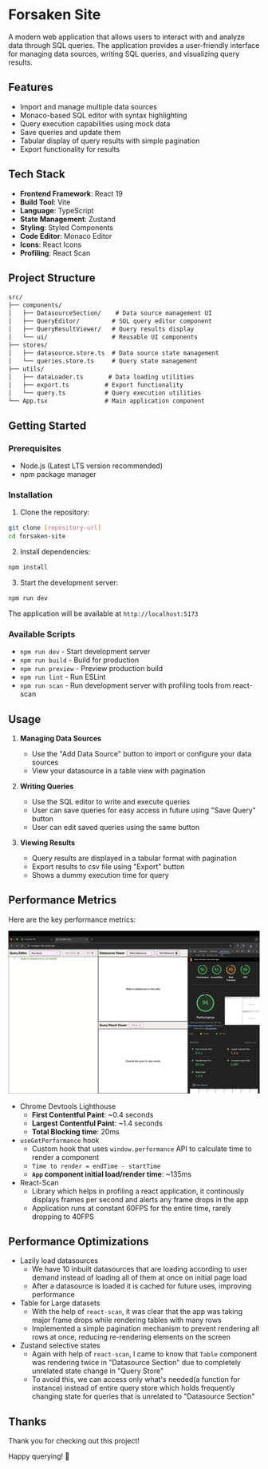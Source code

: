 # Forsaken Site

A modern web application that allows users to interact with and analyze data through SQL queries. The application provides a user-friendly interface for managing data sources, writing SQL queries, and visualizing query results.

## Features

- Import and manage multiple data sources
- Monaco-based SQL editor with syntax highlighting
- Query execution capabilities using mock data
- Save queries and update them
- Tabular display of query results with simple pagination
- Export functionality for results

## Tech Stack

- **Frontend Framework**: React 19
- **Build Tool**: Vite
- **Language**: TypeScript
- **State Management**: Zustand
- **Styling**: Styled Components
- **Code Editor**: Monaco Editor
- **Icons**: React Icons
- **Profiling**: React Scan

## Project Structure

```
src/
├── components/
│   ├── DatasourceSection/    # Data source management UI
│   ├── QueryEditor/         # SQL query editor component
│   ├── QueryResultViewer/   # Query results display
│   └── ui/                  # Reusable UI components
├── stores/
│   ├── datasource.store.ts  # Data source state management
│   └── queries.store.ts     # Query state management
├── utils/
│   ├── dataLoader.ts       # Data loading utilities
│   ├── export.ts          # Export functionality
│   └── query.ts           # Query execution utilities
└── App.tsx                # Main application component
```

## Getting Started

### Prerequisites

- Node.js (Latest LTS version recommended)
- npm package manager

### Installation

1. Clone the repository:

```bash
git clone [repository-url]
cd forsaken-site
```

2. Install dependencies:

```bash
npm install
```

3. Start the development server:

```bash
npm run dev
```

The application will be available at `http://localhost:5173`

### Available Scripts

- `npm run dev` - Start development server
- `npm run build` - Build for production
- `npm run preview` - Preview production build
- `npm run lint` - Run ESLint
- `npm run scan` - Run development server with profiling tools from react-scan

## Usage

1. **Managing Data Sources**

   - Use the "Add Data Source" button to import or configure your data sources
   - View your datasource in a table view with pagination

2. **Writing Queries**

   - Use the SQL editor to write and execute queries
   - User can save queries for easy access in future using "Save Query" button
   - User can edit saved queries using the same button

3. **Viewing Results**
   - Query results are displayed in a tabular format with pagination
   - Export results to csv file using "Export" button
   - Shows a dummy execution time for query

## Performance Metrics

Here are the key performance metrics:

![Lighthouse Score](docs/lighthouse.png)

- Chrome Devtools Lighthouse
  - **First Contentful Paint**: ~0.4 seconds
  - **Largest Contentful Paint**: ~1.4 seconds
  - **Total Blocking time**: 20ms
- `useGetPerformance` hook
  - Custom hook that uses `window.performance` API to calculate time to render a component
  - `Time to render = endTime - startTime`
  - **`App` component initial load/render time**: ~135ms
- React-Scan
  - Library which helps in profiling a react application, it continously displays frames per second and alerts any frame drops in the app
  - Application runs at constant 60FPS for the entire time, rarely dropping to 40FPS

## Performance Optimizations

- Lazily load datasources
  - We have 10 inbuilt datasources that are loading according to user demand instead of loading all of them at once on initial page load
  - After a datasource is loaded it is cached for future uses, improving performance
- Table for Large datasets
  - With the help of `react-scan`, it was clear that the app was taking major frame drops while rendering tables with many rows
  - Implemented a simple pagination mechanism to prevent rendering all rows at once, reducing re-rendering elements on the screen
- Zustand selective states
  - Again with help of `react-scan`, I came to know that `Table` component was rendering twice in "Datasource Section" due to completely unrelated state change in "Query Store"
  - To avoid this, we can access only what's needed(a function for instance) instead of entire query store which holds frequently changing state for queries that is unrelated to "Datasource Section"

## Thanks

Thank you for checking out this project!

Happy querying! 🚀
